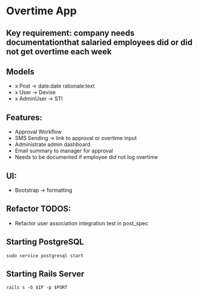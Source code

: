 # Overtime App

## Key requirement: company needs documentationthat salaried employees did or did not get overtime each week

## Models
- x Post -> date:date rationale:text
- x User -> Devise
- x AdminUser -> STI

## Features:
- Approval Workflow
- SMS Sending -> link to approval or overtime input
- Administrate admin dashboard
- Email summary to manager for approval
- Needs to be documented if employee did not log overtime

## UI:
- Bootstrap -> formatting

## Refactor TODOS:
- Refactor user association integration test in post_spec


## Starting PostgreSQL
```
sudo service postgresql start
```

## Starting Rails Server
```
rails s -b $IP -p $PORT
```
